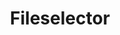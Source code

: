 ---
layout: pattern.njk
key: fileselector-legacy_it
title: Fileselector
parent: components-legacy_it
image: legacy/overview/fileselector.webp
keywords: 
order: 100
availablelanguages: 
    - de
    - en
---